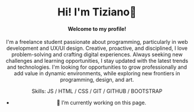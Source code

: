 <div align="center">
<h1 align="center"> Hi! I'm Tiziano👋 </h1>
  
#### Welcome to my profile!
I'm a freelance student passionate about programming, particularly in web development and UX/UI design. Creative, proactive, and disciplined, I love problem-solving and crafting digital experiences. Always seeking new challenges and learning opportunities, I stay updated with the latest trends and technologies. I'm looking for opportunities to grow professionally and add value in dynamic environments, while exploring new frontiers in programming, design, and art.

Skills:  JS / HTML / CSS / GIT / GITHUB / BOOTSTRAP

- 🔭 I’m currently working on this page. 





